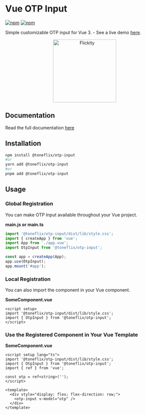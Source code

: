 # Vue OTP Input 

[![npm](https://img.shields.io/npm/v/@toneflix/otp-input.svg?style=flat-square)](https://www.npmjs.com/package/@toneflix/otp-input)
[![npm](https://img.shields.io/npm/dt/@toneflix/otp-input.svg?style=flat-square)](https://www.npmjs.com/package/@toneflix/otp-input)

Simple customizable OTP input for Vue 3. - See a live demo [here](https://toneflix.github.io/vue-component-pack/otp-input/demo.html).

<p align="center">
    <img width="200" src="https://toneflix.github.io/vue-component-pack/otp-input/images/banner.png" alt="Flickity">
    <!--<img width="200" src="https://vuejs.org/images/logo.png" alt="Vue.js">-->
</p>

## Documentation

Read the full documentation [here](https://toneflix.github.io/vue-component-pack/otp-input/)

## Installation

```bash
npm install @toneflix/otp-input
#or
yarn add @toneflix/otp-input
#or
pnpm add @toneflix/otp-input
```

## Usage

### Global Registration

You can make OTP Input available throughout your Vue project.

**main.js or main.ts**

```js
import '@toneflix/otp-input/dist/lib/style.css';
import { createApp } from 'vue';
import App from './app.vue';
import OtpInput from '@toneflix/otp-input';

const app = createApp(App);
app.use(OtpInput);
app.mount('#app');
```

### Local Registration

You can also import the component in your Vue component.

**SomeComponent.vue**

```vue
<script setup>
import '@toneflix/otp-input/dist/lib/style.css';
import { OtpInput } from '@toneflix/otp-input';
</script>
```

### Use the Registered Component in Your Vue Template

**SomeComponent.vue**

```vue
<script setup lang="ts">
import '@toneflix/otp-input/dist/lib/style.css';
import { OtpInput } from '@toneflix/otp-input';
import { ref } from 'vue';

const otp = ref<string>('');
</script>

<template>
  <div style="display: flex; flex-direction: row;">
    <otp-input v-model="otp" />
  </div>
</template>
```
